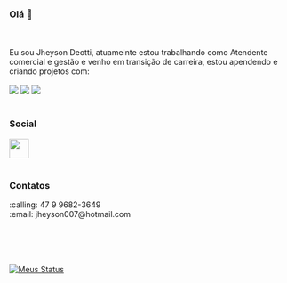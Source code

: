 ### Olá 👋
<br>
<br>
Eu sou Jheyson Deotti, atuamelnte estou trabalhando como Atendente comercial e gestão e venho em transição de carreira, estou apendendo e criando projetos com:
<br>
<br>
<img src="https://img.shields.io/badge/HTML5-E34F26?style=for-the-badge&logo=html5&logoColor=white" >
<img src="https://img.shields.io/badge/CSS3-1572B6?style=for-the-badge&logo=css3&logoColor=white">
<img src="https://img.shields.io/badge/JavaScript-F7DF1E?style=for-the-badge&logo=javascript&logoColor=black">
<br>
<br>
<h3>Social</h3>

<a href="https://www.instagram.com/jheysondeotti/"> 
  <img align="left" width="35px" src="https://static.vecteezy.com/system/resources/previews/018/930/691/non_2x/instagram-logo-instagram-icon-transparent-free-png.png" > 
</a>
<br>
<br>
<br>
  <h3>Contatos</h3>
   :calling: 47 9 9682-3649
  <br>
   :email: jheyson007@hotmail.com
<br>
<br>
<br>
<br>
<br>

[![Meus Status](https://github-readme-stats.vercel.app/api?username=JheysonDeotti)](https://github.com/anuraghazra/github-readme-stats)
